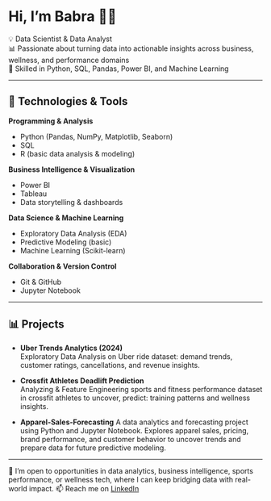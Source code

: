 # Hi, I’m Babra 👋🏽  
💡 Data Scientist & Data Analyst  
📊 Passionate about turning data into actionable insights across business, wellness, and performance domains  
🐍 Skilled in Python, SQL, Pandas, Power BI, and Machine Learning  
  

---

## 🔧 Technologies & Tools  
**Programming & Analysis**
- Python (Pandas, NumPy, Matplotlib, Seaborn)
- SQL
- R (basic data analysis & modeling)

**Business Intelligence & Visualization**
- Power BI
- Tableau
- Data storytelling & dashboards

**Data Science & Machine Learning**
- Exploratory Data Analysis (EDA)
- Predictive Modeling (basic)
- Machine Learning (Scikit-learn)

**Collaboration & Version Control**
- Git & GitHub
- Jupyter Notebook

---

## 📊 Projects  
- **Uber Trends Analytics (2024)**  
  Exploratory Data Analysis on Uber ride dataset: demand trends, customer ratings, cancellations, and revenue insights.  

- **Crossfit Athletes Deadlift Prediction**  
  Analyzing & Feature Engineering sports and fitness performance dataset in crossfit athletes to uncover, predict: training patterns and wellness insights.

- **Apparel-Sales-Forecasting**
  A data analytics and forecasting project using Python and Jupyter Notebook. Explores apparel sales, pricing, brand performance, and customer behavior to uncover trends and
  prepare data for future predictive modeling.    

---

🚀  I’m open to opportunities in data analytics, business intelligence, sports performance, or wellness tech, where I can keep bridging data with real-world impact.
📫 Reach me on [LinkedIn](https://www.linkedin.com/in/babra-akinyi)  


<!--
**Babraakinyi/Babraakinyi** is a ✨ _special_ ✨ repository because its `README.md` (this file) appears on your GitHub profile.

Here are some ideas to get you started:

- 🔭 I’m currently working on ...
- 🌱 I’m currently learning ...
- 👯 I’m looking to collaborate on ...
- 🤔 I’m looking for help with ...
- 💬 Ask me about ...
- 📫 How to reach me: ...
- 😄 Pronouns: ...
- ⚡ Fun fact: ...
-->
